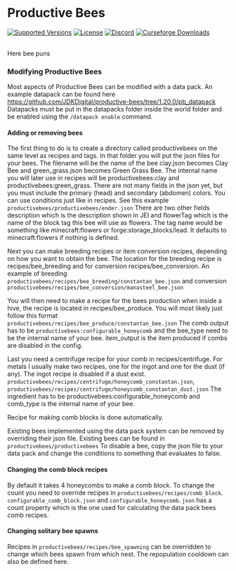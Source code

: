 # Productive Bees

<a href="https://www.curseforge.com/minecraft/mc-mods/productivebees/files"><img src="https://img.shields.io/badge/Available%20for-MC%201.15.2,%201.16.5,%201.18.2,%201.19.2,%201.20.1-c70039" alt="Supported Versions"></a>
<a href="https://github.com/JDKDigital/productive-bees/blob/1.20.0/LICENSE"><img src="https://img.shields.io/github/license/JDKDigital/productive-bees?style=flat&color=900c3f" alt="License"></a>
<a href="https://discord.gg/v2fVahY"><img src="https://img.shields.io/discord/756513972282195969?color=844685&label=Feedback%20%26%20Help&style=flat" alt="Discord"></a>
<a href="https://www.curseforge.com/minecraft/mc-mods/productivebees"><img src="http://cf.way2muchnoise.eu/short_productivebees.svg" alt="Curseforge Downloads"></a><br><br>

Here bee puns

### Modifying Productive Bees
Most aspects of Productive Bees can be modified with a data pack. An example datapack can be found here https://github.com/JDKDigital/productive-bees/tree/1.20.0/pb_datapack
Datapacks must be put in the datapacks folder inside the world folder and be enabled using the `/datapack enable` command.

#### Adding or removing bees

The first thing to do is to create a directory called productivebees on the same level as recipes and tags. In that folder you will put the json files for your bees. The filename will be the name of the bee clay.json becomes Clay Bee and green_grass.json becomes Green Grass Bee. The internal name you will later use in recipes will be productivebees:clay and productivebees:green_grass. There are not many fields in the json yet, but you must include the primary (head) and secondary (abdomen) colors. You can use conditions just like in recipes.
See this example `productivebees/productivebees/ender.json`
There are two other fields description which is the description shown in JEI and flowerTag which is the name of the block tag this bee will use as flowers. The tag name would be something like minecraft:flowers or forge:storage_blocks/lead. It defaults to minecraft:flowers if nothing is defined.

Next you can make breeding recipes or item conversion recipes, depending on how you want to obtain the bee. The location for the breeding recipe is recipes/bee_breeding and for conversion recipes/bee_conversion. An example of breeding `productivebees/recipes/bee_breeding/constantan_bee.json` and conversion `productivebees/recipes/bee_conversion/manasteel_bee.json`

You will then need to make a recipe for the bees production when inside a hive, the recipe is located in recipes/bee_produce. You will most likely just follow this format `productivebees/recipes/bee_produce/constantan_bee.json`
The comb output has to be `productivebees:configurable_honeycomb` and the bee_type need to be the internal name of your bee.
item_output is the item produced if combs are disabled in the config.

Last you need a centrifuge recipe for your comb in recipes/centrifuge. For metals I usually make two recipes, one for the ingot and one for the dust (if any). The ingot recipe is disabled if a dust exist.
`productivebees/recipes/centrifuge/honeycomb_constantan.json`, `productivebees/recipes/centrifuge/honeycomb_constantan_dust.json`
The ingredient has to be productivebees:configurable_honeycomb and comb_type is the internal name of your bee.

Recipe for making comb blocks is done automatically.

Existing bees implemented using the data pack system can be removed by overriding their json file. Existing bees can be found in
 `productivebees/productivebees`
To disable a bee, copy the json file to your data pack and change the conditions to something that evaluates to false.

#### Changing the comb block recipes

By default it takes 4 honeycombs to make a comb block. To change the count you need to override recipes in `productivebees/recipes/comb_block`. `configurable_comb_block.json` and `configurable_honeycomb.json` has a count property which is the one used for calculating the data pack bees comb recipes.

#### Changing solitary bee spawns 

Recipes in `productivebees/recipes/bee_spawning` can be overridden to change which bees spawn from which nest. The repopulation cooldown can also be defined here.
